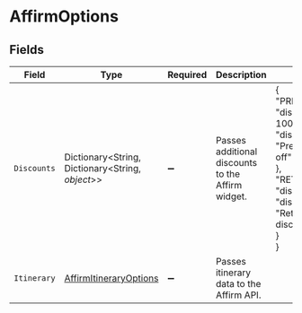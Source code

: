 # AffirmOptions


## Fields

| Field                                                                                                                                                                                              | Type                                                                                                                                                                                               | Required                                                                                                                                                                                           | Description                                                                                                                                                                                        | Example                                                                                                                                                                                            |
| -------------------------------------------------------------------------------------------------------------------------------------------------------------------------------------------------- | -------------------------------------------------------------------------------------------------------------------------------------------------------------------------------------------------- | -------------------------------------------------------------------------------------------------------------------------------------------------------------------------------------------------- | -------------------------------------------------------------------------------------------------------------------------------------------------------------------------------------------------- | -------------------------------------------------------------------------------------------------------------------------------------------------------------------------------------------------- |
| `Discounts`                                                                                                                                                                                        | Dictionary<String, Dictionary<String, *object*>>                                                                                                                                                   | :heavy_minus_sign:                                                                                                                                                                                 | Passes additional discounts to the Affirm widget.                                                                                                                                                  | {<br/>"PRESDAY10": {<br/>"discount_amount": 1000,<br/>"discount_display_name": "President's Day 10% off"<br/>},<br/>"RETURN5": {<br/>"discount_amount": 500,<br/>"discount_display_name": "Returning customer 5% discount"<br/>}<br/>} |
| `Itinerary`                                                                                                                                                                                        | [AffirmItineraryOptions](../../Models/Components/AffirmItineraryOptions.md)                                                                                                                        | :heavy_minus_sign:                                                                                                                                                                                 | Passes itinerary data to the Affirm API.                                                                                                                                                           |                                                                                                                                                                                                    |
